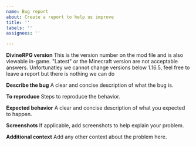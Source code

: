 ```yaml
---
name: Bug report
about: Create a report to help us improve
title: ''
labels: ''
assignees: ''

---
```


**DivineRPG version**
This is the version number on the mod file and is also viewable in-game. "Latest" or the Minecraft version are not acceptable answers. Unfortunatley we cannot change versions below 1.16.5, feel free to leave a report but there is nothing we can do

**Describe the bug**
A clear and concise description of what the bug is.

**To reproduce**
Steps to reproduce the behavior.

**Expected behavior**
A clear and concise description of what you expected to happen.

**Screenshots**
If applicable, add screenshots to help explain your problem.

**Additional context**
Add any other context about the problem here.
